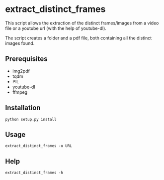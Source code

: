 # extract_distinct_frames

This script allows the extraction of the distinct frames/images from a video file or a youtube url (with the help of youtube-dl).

The script creates a folder and a pdf file, both containing all the distinct images found.

## Prerequisites

- img2pdf
- tqdm
- PIL
- youtube-dl
- ffmpeg

## Installation

```
python setup.py install
```

## Usage

```
extract_distinct_frames -u URL
```

## Help

```
extract_distinct_frames -h
```

